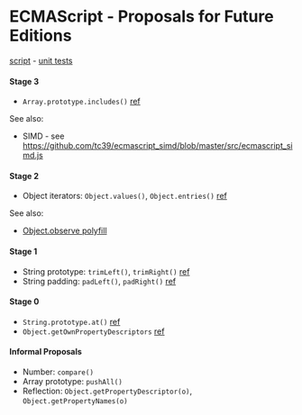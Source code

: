 # ECMAScript - Proposals for Future Editions

[script](es-proposed.js) -
[unit tests](http://inexorabletash.github.io/polyfill/experimental/tests/es-proposed.html)

#### Stage 3

* `Array.prototype.includes()` [ref](https://github.com/domenic/Array.prototype.contains/)

See also:

* SIMD - see https://github.com/tc39/ecmascript_simd/blob/master/src/ecmascript_simd.js

#### Stage 2

* Object iterators: `Object.values()`, `Object.entries()` [ref](https://github.com/ljharb/proposal-object-values-entries)

See also:

* [Object.observe polyfill](https://gist.github.com/inexorabletash/8010316)

#### Stage 1

* String prototype: `trimLeft()`, `trimRight()` [ref](https://github.com/sebmarkbage/ecmascript-string-left-right-trim)
* String padding:  `padLeft()`, `padRight()` [ref](https://github.com/ljharb/proposal-string-pad-left-right)

#### Stage 0

* `String.prototype.at()` [ref](https://github.com/mathiasbynens/String.prototype.at)
* `Object.getOwnPropertyDescriptors` [ref](https://gist.github.com/WebReflection/9353781)

#### Informal Proposals

* Number: `compare()`
* Array prototype: `pushAll()`
* Reflection: `Object.getPropertyDescriptor(o)`, `Object.getPropertyNames(o)`
